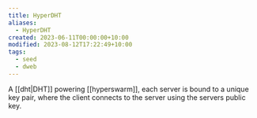 ```yaml
---
title: HyperDHT
aliases:
  - HyperDHT
created: 2023-06-11T00:00:00+10:00
modified: 2023-08-12T17:22:49+10:00
tags:
  - seed
  - dweb
---
```


A [[dht|DHT]] powering [[hyperswarm]], each server is bound to a unique key pair, where the client connects to the server using the servers public key.